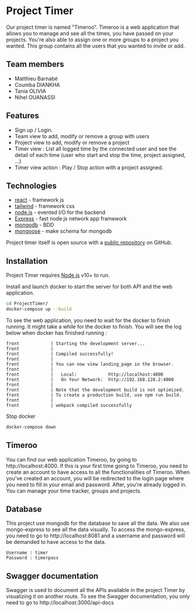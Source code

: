 # Project Timer

Our project timer is named "Timeroo". Timeroo is a web application that allows you to manage and see all the times, you have passed on your projects. You're also able to assign one or more groups to a project you wanted. This group contains all the users that you wanted to invite or add.

## Team members

- Matthieu Barnabé
- Coumba DIANKHA
- Tania OLIVIA
- Nihel OUANASSI

## Features

- Sign up / Login.
- Team view to add, modify or remove a group with users
- Project view to add, modify or remove a project
- Timer view : List all logged time by the connected user and see the detail of each time (user who start and stop the time, project assigned, ...)
- Timer view action : Play / Stop action with a project assigned.

## Technologies

- [react] - framework js 
- [tailwind] - framework css
- [node.js] - evented I/O for the backend
- [Express] - fast node.js network app framework 
- [mongodb] - BDD
- [mongoose] - make schema for mongodb

Project timer itself is open source with a [public repository][projectTimer] on GitHub.

## Installation

Project Timer requires [Node.js](https://nodejs.org/) v10+ to run.

Install and launch docker to start the server for both API and the web application.

```sh
cd ProjectTimer/
docker-compose up --build
```

To see the web application, you need to wait for the docker to finish running. It might take a while for the docker to finish. You will see the log below when docker has finished running : 

```
front            | Starting the development server...
front            | 
front            | Compiled successfully!
front            | 
front            | You can now view landing_page in the browser.
front            | 
front            |   Local:            http://localhost:4000
front            |   On Your Network:  http://192.168.128.2:4000
front            | 
front            | Note that the development build is not optimized.
front            | To create a production build, use npm run build.
front            | 
front            | webpack compiled successfully
```

Stop docker

```sh
docker-compose down
```
## Timeroo
You can find our web application Timeroo, by going to http://localhost:4000. If this is your first time going to Timeroo, you need to create an account to have access to all the functionalities of Timeroo. When you've created an account, you will be redirected to the login page where you need to fill in your email and password. After, you're already logged in. You can manage your time tracker, groups and projects.

## Database
 
 This project use mongodb for the database to save all the data. We also use mongo-express to see all the data visually. To access the mongo-express, you need to go to http://localhost:8081 and a username and password will be demanded to have access to the data.
 ```
 Username : timer
 Password : timerpass
 ```
 
## Swagger documentation

Swagger is used to document all the APIs available in the project Timer by visualizing it on another route. To see the Swagger documentation, you only need to go to http://localhost:3000/api-docs


[//]: # (These are reference links used in the body of this note and get stripped out when the markdown processor does its job. There is no need to format nicely because it shouldn't be seen. Thanks SO - http://stackoverflow.com/questions/4823468/store-comments-in-markdown-syntax)
   [react]:<https://fr.reactjs.org>
   [tailwind]:<https://tailwindcss.com>
   [node.js]: <http://nodejs.org>
   [express]: <http://expressjs.com>
   [mongoose]:<https://mongoosejs.com>
   [mongodb]:<https://www.mongodb.com>
   [projectTimer]:<https://github.com/Mat0108/ProjectTimer>
   
   
